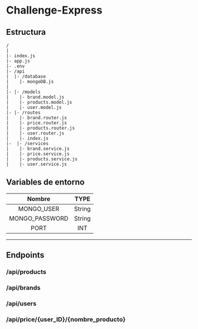 # Challenge-Express

## Estructura

```
/
|
|- index.js
|- app.js
|- .env
|- /api
|  |- /database
|    |- mongoDB.js
|
|- |- /models
|    |- brand.model.js
|    |- products.model.js
|    |- user.model.js
|- |- /routes
|    |- brand.router.js
|    |- price.router.js
|    |- products.router.js
|    |- user.router.js
|    |- index.js
|-  |- /services
|    |- brand.service.js
|    |- price.service.js
|    |- products.service.js
|    |- user.service.js
```

## Variables de entorno

| Nombre           | TYPE  
|:--------------:|:------:|
| MONGO_USER     | String | 
| MONGO_PASSWORD | String |
| PORT           | INT    |
---
## Endpoints 

### /api/products
### /api/brands
### /api/users
### /api/price/{user_ID}/{nombre_producto}
